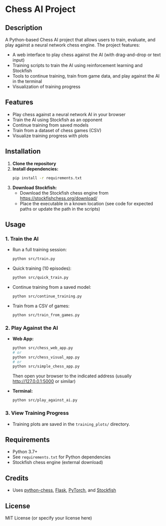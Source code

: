# Chess AI Project

## Description
A Python-based Chess AI project that allows users to train, evaluate, and play against a neural network chess engine. The project features:
- A web interface to play chess against the AI (with drag-and-drop or text input)
- Training scripts to train the AI using reinforcement learning and Stockfish
- Tools to continue training, train from game data, and play against the AI in the terminal
- Visualization of training progress

## Features
- Play chess against a neural network AI in your browser
- Train the AI using Stockfish as an opponent
- Continue training from saved models
- Train from a dataset of chess games (CSV)
- Visualize training progress with plots

## Installation
1. **Clone the repository**
2. **Install dependencies:**
   ```bash
   pip install -r requirements.txt
   ```
3. **Download Stockfish:**
   - Download the Stockfish chess engine from https://stockfishchess.org/download/
   - Place the executable in a known location (see code for expected paths or update the path in the scripts)

## Usage
### 1. Train the AI
- Run a full training session:
  ```bash
  python src/train.py
  ```
- Quick training (10 episodes):
  ```bash
  python src/quick_train.py
  ```
- Continue training from a saved model:
  ```bash
  python src/continue_training.py
  ```
- Train from a CSV of games:
  ```bash
  python src/train_from_games.py
  ```

### 2. Play Against the AI
- **Web App:**
  ```bash
  python src/chess_web_app.py
  # or
  python src/chess_visual_app.py
  # or
  python src/simple_chess_app.py
  ```
  Then open your browser to the indicated address (usually http://127.0.0.1:5000 or similar)

- **Terminal:**
  ```bash
  python src/play_against_ai.py
  ```

### 3. View Training Progress
- Training plots are saved in the `training_plots/` directory.

## Requirements
- Python 3.7+
- See `requirements.txt` for Python dependencies
- Stockfish chess engine (external download)

## Credits
- Uses [python-chess](https://python-chess.readthedocs.io/), [Flask](https://flask.palletsprojects.com/), [PyTorch](https://pytorch.org/), and [Stockfish](https://stockfishchess.org/)

## License
MIT License (or specify your license here) 